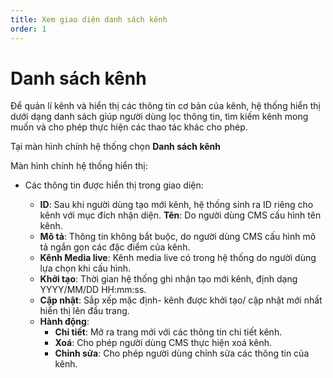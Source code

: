 ```yaml
---
title: Xem giao diện danh sách kênh
order: 1
---
```

#  Danh sách kênh
Để quản lí kênh và hiển thị các thông tin cơ bản của kênh, hệ thống hiển thị dưới dạng danh sách giúp người dùng lọc thông tin, tìm kiếm kênh mong muốn và cho phép thực hiện các thao tác khác cho phép.

Tại màn hình chính hệ thống chọn **Danh sách kênh**

Màn hình chính hệ thống hiển thị:

<!-- ![]() -->

* Các thông tin được hiển thị trong giao diện:
     
    * **ID**: Sau khi người dùng tạo mới kênh, hệ thống sinh ra ID riêng cho kênh với mục đích nhận diện.
    **Tên**: Do người dùng CMS cấu hình tên kênh.
    * **Mô tả**: Thông tin không bắt buộc, do người dùng CMS cấu hình mô tả ngắn gọn các đặc điểm của kênh.
    * **Kênh Media live**: Kênh media live có trong hệ thống do người dùng lựa chọn khi cấu hình.
    * **Khởi tạo**: Thời gian hệ thống ghi nhận tạo mới kênh, định dạng YYYY/MM/DD HH:mm:ss.
    * **Cập nhật**: Sắp xếp mặc định- kênh được khởi tạo/ cập nhật mới nhất hiển thị lên đầu trang.
    * **Hành động**:
      * **Chi tiết**: Mở ra trang mới với các thông tin chi tiết kênh. 
      * **Xoá**: Cho phép người dùng CMS thực hiện xoá kênh. 
      * **Chỉnh sửa**: Cho phép người dùng chỉnh sửa các thông tin của kênh.




